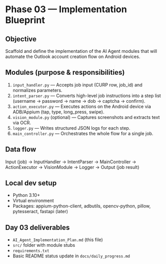 # Phase 03 — Implementation Blueprint

## Objective
Scaffold and define the implementation of the AI Agent modules that will automate the Outlook account creation flow on Android devices.

## Modules (purpose & responsibilities)
1. `input_handler.py` — Accepts job input (CURP row, job_id) and normalizes parameters.
2. `intent_parser.py` — Converts high-level job instructions into a step list (username -> password -> name -> dob -> captcha -> confirm).
3. `action_executor.py` — Executes actions on the Android device via ADB/Appium (tap, type, long_press, swipe).
4. `vision_module.py` (optional) — Captures screenshots and extracts text via OCR.
5. `logger.py` — Writes structured JSON logs for each step.
6. `main_controller.py` — Orchestrates the whole flow for a single job.

## Data flow
Input (job) -> InputHandler -> IntentParser -> MainController -> ActionExecutor -> VisionModule -> Logger -> Output (job result)

## Local dev setup
- Python 3.10+
- Virtual environment
- Packages: appium-python-client, adbutils, opencv-python, pillow, pytesseract, fastapi (later)

## Day 03 deliverables
- `AI_Agent_Implementation_Plan.md` (this file)
- `src/` folder with module stubs
- `requirements.txt`
- Basic README status update in `docs/daily_progress.md`